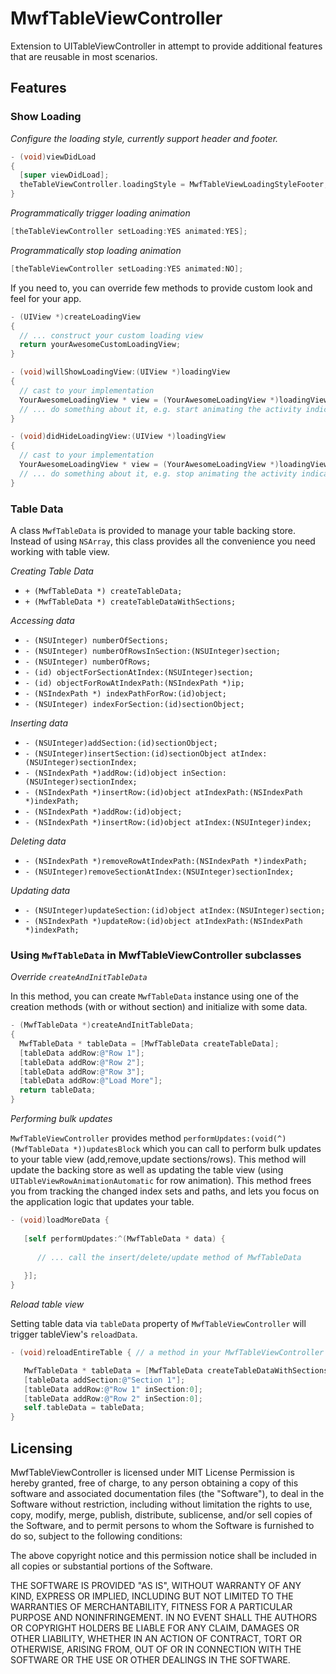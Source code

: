 # MwfTableViewController

Extension to UITableViewController in attempt to provide additional features that are reusable in most scenarios.

## Features

### Show Loading

*Configure the loading style, currently support header and footer.*

  ```objective-c
  - (void)viewDidLoad
  {
    [super viewDidLoad];
    theTableViewController.loadingStyle = MwfTableViewLoadingStyleFooter; // default is MwfTableViewLoadingStyleHeader
  }
  ```

*Programmatically trigger loading animation*

  ```objective-c
  [theTableViewController setLoading:YES animated:YES];
  ```
  
*Programmatically stop loading animation*
    
  ```objective-c
  [theTableViewController setLoading:YES animated:NO];
  ```
  
If you need to, you can override few methods to provide custom look and feel for your app.

  ```objective-c
  - (UIView *)createLoadingView
  {
    // ... construct your custom loading view
    return yourAwesomeCustomLoadingView;
  }
  
  - (void)willShowLoadingView:(UIView *)loadingView
  {
    // cast to your implementation
    YourAwesomeLoadingView * view = (YourAwesomeLoadingView *)loadingView;
    // ... do something about it, e.g. start animating the activity indicator view
  }
  
  - (void)didHideLoadingView:(UIView *)loadingView
  {
    // cast to your implementation
    YourAwesomeLoadingView * view = (YourAwesomeLoadingView *)loadingView;
    // ... do something about it, e.g. stop animating the activity indicator view
  }
  ```  

### Table Data

A class `MwfTableData` is provided to manage your table backing store.
Instead of using `NSArray`, this class provides all the convenience you need working with table view.

*Creating Table Data*

* `+ (MwfTableData *) createTableData;`
* `+ (MwfTableData *) createTableDataWithSections;`

*Accessing data*

* `- (NSUInteger) numberOfSections;`
* `- (NSUInteger) numberOfRowsInSection:(NSUInteger)section;`
* `- (NSUInteger) numberOfRows;`
* `- (id) objectForSectionAtIndex:(NSUInteger)section;`
* `- (id) objectForRowAtIndexPath:(NSIndexPath *)ip;`
* `- (NSIndexPath *) indexPathForRow:(id)object;`
* `- (NSUInteger) indexForSection:(id)sectionObject;`

*Inserting data*

* `- (NSUInteger)addSection:(id)sectionObject;`
* `- (NSUInteger)insertSection:(id)sectionObject atIndex:(NSUInteger)sectionIndex;`
* `- (NSIndexPath *)addRow:(id)object inSection:(NSUInteger)sectionIndex;`
* `- (NSIndexPath *)insertRow:(id)object atIndexPath:(NSIndexPath *)indexPath;`
* `- (NSIndexPath *)addRow:(id)object;`
* `- (NSIndexPath *)insertRow:(id)object atIndex:(NSUInteger)index;`

*Deleting data*

* `- (NSIndexPath *)removeRowAtIndexPath:(NSIndexPath *)indexPath;`
* `- (NSUInteger)removeSectionAtIndex:(NSUInteger)sectionIndex;`

*Updating data*

* `- (NSUInteger)updateSection:(id)object atIndex:(NSUInteger)section;`
* `- (NSIndexPath *)updateRow:(id)object atIndexPath:(NSIndexPath *)indexPath;`

### Using `MwfTableData` in MwfTableViewController subclasses

*Override `createAndInitTableData`*

In this method, you can create `MwfTableData` instance using one of the creation methods (with or without section) and initialize with some data.

   ```objective-c
   - (MwfTableData *)createAndInitTableData;
   {
     MwfTableData * tableData = [MwfTableData createTableData];
     [tableData addRow:@"Row 1"];
     [tableData addRow:@"Row 2"];
     [tableData addRow:@"Row 3"];
     [tableData addRow:@"Load More"];
     return tableData;
   }
   ```

*Performing bulk updates*

`MwfTableViewController` provides method `performUpdates:(void(^)(MwfTableData *))updatesBlock` which you can call to perform bulk updates to your table view (add,remove,update sections/rows). This method will update the backing store as well as updating the table view (using `UITableViewRowAnimationAutomatic` for row animation). This method frees you from tracking the changed index sets and paths, and lets you focus on the application logic that updates your table.

  ```objective-c
  - (void)loadMoreData {
     
     [self performUpdates:^(MwfTableData * data) {
     
        // ... call the insert/delete/update method of MwfTableData
        
     }];
  }
  ```
  
*Reload table view*

Setting table data via `tableData` property of `MwfTableViewController` will trigger tableView's `reloadData`.

   ```objective-c
   - (void)reloadEntireTable { // a method in your MwfTableViewController subclass
   
      MwfTableData * tableData = [MwfTableData createTableDataWithSections];
      [tableData addSection:@"Section 1"];
      [tableData addRow:@"Row 1" inSection:0];
      [tableData addRow:@"Row 2" inSection:0];
      self.tableData = tableData;
   }
   ```

## Licensing

MwfTableViewController is licensed under MIT License
Permission is hereby granted, free of charge, to any person obtaining a copy
of this software and associated documentation files (the "Software"), to deal
in the Software without restriction, including without limitation the rights
to use, copy, modify, merge, publish, distribute, sublicense, and/or sell
copies of the Software, and to permit persons to whom the Software is
furnished to do so, subject to the following conditions:

The above copyright notice and this permission notice shall be included in
all copies or substantial portions of the Software.

THE SOFTWARE IS PROVIDED "AS IS", WITHOUT WARRANTY OF ANY KIND, EXPRESS OR
IMPLIED, INCLUDING BUT NOT LIMITED TO THE WARRANTIES OF MERCHANTABILITY,
FITNESS FOR A PARTICULAR PURPOSE AND NONINFRINGEMENT. IN NO EVENT SHALL THE
AUTHORS OR COPYRIGHT HOLDERS BE LIABLE FOR ANY CLAIM, DAMAGES OR OTHER
LIABILITY, WHETHER IN AN ACTION OF CONTRACT, TORT OR OTHERWISE, ARISING FROM,
OUT OF OR IN CONNECTION WITH THE SOFTWARE OR THE USE OR OTHER DEALINGS IN
THE SOFTWARE.

